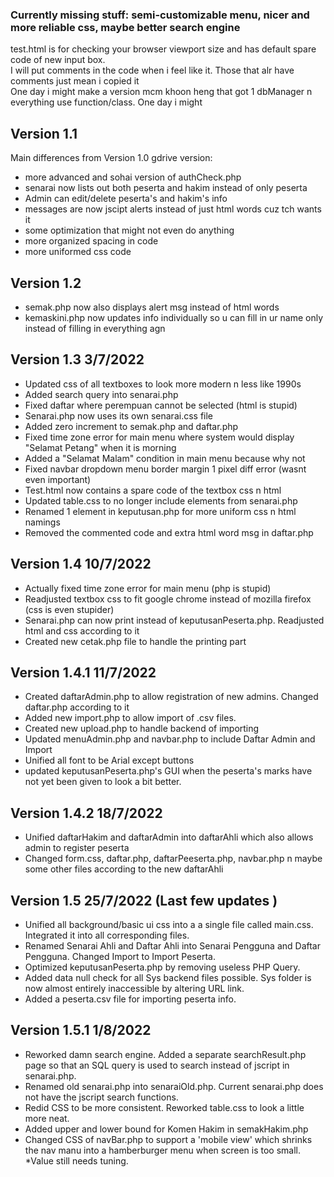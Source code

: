 ### Currently missing stuff: semi-customizable menu, nicer and more reliable css, maybe better search engine

test.html is for checking your browser viewport size and has default spare code of new input box.  
I will put comments in the code when i feel like it. Those that alr have comments just mean i copied it  
One day i might make a version mcm khoon heng that got 1 dbManager n everything use function/class. One day i might  

## Version 1.1  
Main differences from Version 1.0 gdrive version:  
- more advanced and sohai version of authCheck.php  
- senarai now lists out both peserta and hakim instead of only peserta  
- Admin can edit/delete peserta's and hakim's info  
- messages are now jscipt alerts instead of just html words cuz tch wants it  
- some optimization that might not even do anything  
- more organized spacing in code  
- more uniformed css code  

## Version 1.2  
- semak.php now also displays alert msg instead of html words  
- kemaskini.php now updates info individually so u can fill in ur name only instead of filling in everything agn

## Version 1.3 3/7/2022
- Updated css of all textboxes to look more modern n less like 1990s
- Added search query into senarai.php
- Fixed daftar where perempuan cannot be selected (html is stupid)
- Senarai.php now uses its own senarai.css file
- Added zero increment to semak.php and daftar.php
- Fixed time zone error for main menu where system would display "Selamat Petang" when it is morning
- Added a "Selamat Malam" condition in main menu because why not
- Fixed navbar dropdown menu border margin 1 pixel diff error (wasnt even important)
- Test.html now contains a spare code of the textbox css n html
- Updated table.css to no longer include elements from senarai.php
- Renamed 1 element in keputusan.php for more uniform css n html namings
- Removed the commented code and extra html word msg in daftar.php

## Version 1.4 10/7/2022
- Actually fixed time zone error for main menu (php is stupid)
- Readjusted textbox css to fit google chrome instead of mozilla firefox (css is even stupider)
- Senarai.php can now print instead of keputusanPeserta.php. Readjusted html and css according to it
- Created new cetak.php file to handle the printing part

## Version 1.4.1 11/7/2022
- Created daftarAdmin.php to allow registration of new admins. Changed daftar.php according to it
- Added new import.php to allow import of .csv files.
- Created new upload.php to handle backend of importing
- Updated menuAdmin.php and navbar.php to include Daftar Admin and Import
- Unified all font to be Arial except buttons
- updated keputusanPeserta.php's GUI when the peserta's marks have not yet been given to look a bit better.

## Version 1.4.2 18/7/2022
- Unified daftarHakim and daftarAdmin into daftarAhli which also allows admin to register peserta
- Changed form.css, daftar.php, daftarPeeserta.php, navbar.php n maybe some other files according to the new daftarAhli

## Version 1.5 25/7/2022 (Last few updates )
- Unified all background/basic ui css into a a single file called main.css. Integrated it into all corresponding files.
- Renamed Senarai Ahli and Daftar Ahli into Senarai Pengguna and Daftar Pengguna. Changed Import to Import Peserta.
- Optimized keputusanPeserta.php by removing useless PHP Query.
- Added data null check for all Sys backend files possible. Sys folder is now almost entirely inaccessible by altering URL link.
- Added a peserta.csv file for importing peserta info.

## Version 1.5.1 1/8/2022
- Reworked damn search engine. Added a separate searchResult.php page so that an SQL query is used to search instead of jscript in senarai.php.
- Renamed old senarai.php into senaraiOld.php. Current senarai.php does not have the jscript search functions.
- Redid CSS to be more consistent. Reworked table.css to look a little more neat.
- Added upper and lower bound for Komen Hakim in semakHakim.php
- Changed CSS of navBar.php to support a 'mobile view' which shrinks the nav manu into a hamberburger menu when screen is too small. *Value still needs tuning.
